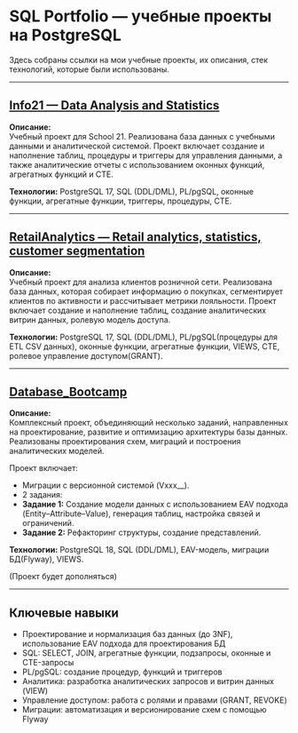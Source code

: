 # SQL Portfolio — учебные проекты на PostgreSQL

Здесь собраны ссылки на мои учебные проекты, их описания, стек технологий, которые были использованы.

---

## [Info21 — Data Analysis and Statistics](https://github.com/M1racleT1me/Info21-PostgreSQL)
**Описание:**  
Учебный проект для School 21. Реализована база данных с учебными данными и аналитической системой.
Проект включает создание и наполнение таблиц, процедуры и триггеры для управления данными, а также аналитические отчеты с использованием оконных функций, агрегатных функций и CTE.

**Технологии:** 
PostgreSQL 17, SQL (DDL/DML), PL/pgSQL, оконные функции, агрегатные функции, триггеры, процедуры, CTE.

---

## [RetailAnalytics — Retail analytics, statistics, customer segmentation](https://github.com/M1racleT1me/RetailAnalytics-PostgreSQL)
**Описание:**  
Учебный проект для анализа клиентов розничной сети. Реализована база данных, которая собирает информацию о покупках, сегментирует клиентов по активности и рассчитывает метрики лояльности.
Проект включает создание и наполнение таблиц, создание аналитических витрин данных, ролевую модель доступа.

**Технологии:** 
PostgreSQL 17, SQL (DDL/DML), PL/pgSQL(процедуры для ETL CSV данных), оконные функции, агрегатные функции, VIEWS, CTE, ролевое управление доступом(GRANT).

---

## [Database_Bootcamp](https://github.com/M1racleT1me/Database_Bootcamp)
**Описание:**  
Комплексный проект, объединяющий несколько заданий, направленных на проектирование, развитие и оптимизацию архитектуры базы данных. Реализованы проектирования схем, миграций и построения аналитических моделей. 

Проект включает:
- Миграции с версионной системой (Vxxx__).
- 2 задания: 
- **Задание 1:** Создание модели данных с использованием EAV подхода (Entity–Attribute–Value), генерация таблиц, настройка связей и ограничений.
- **Задание 2:** Рефакторинг структуры, создание представлений.

**Технологии:** 
PostgreSQL 18, SQL (DDL/DML), EAV-модель, миграции БД(Flyway), VIEWS.

(Проект будет дополняться)

---

## Ключевые навыки
- Проектирование и нормализация баз данных (до 3NF), использование EAV подхода для проектирования БД
- SQL: SELECT, JOIN, агрегатные функции, подзапросы, оконные и CTE-запросы
- PL/pgSQL: создание процедур, функций и триггеров
- Аналитика: разработка аналитических запросов и витрин данных (VIEW)
- Управление доступом: работа с ролями и правами (GRANT, REVOKE)
- Миграции: автоматизация и версионирование схем с помощью Flyway
